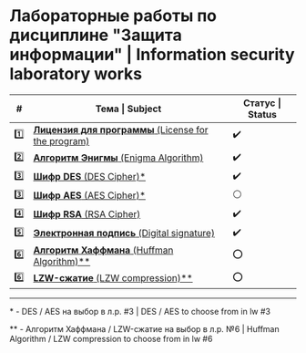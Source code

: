 # Лабораторные работы по дисциплине "Защита информации" | Information security laboratory works

|#|Тема \| Subject|Статус \| Status|
|-|-|-|
|:one:|[**Лицензия для программы** (License for the program)](https://github.com/architectv/information-security/tree/main/lw1)|:heavy_check_mark:|
|:two:|[**Алгоритм Энигмы** (Enigma Algorithm)](https://github.com/architectv/information-security/tree/main/lw2)|:heavy_check_mark:|
|:three:|[**Шифр DES** (DES Cipher)*](https://github.com/architectv/information-security/tree/main/lw3)|:heavy_check_mark:|
|:three:|[**Шифр AES** (AES Cipher)*](https://github.com/architectv/information-security/tree/main/)|:white_circle:|
|:four:|[**Шифр RSA** (RSA Cipher)](https://github.com/architectv/information-security/tree/main/lw4)|:heavy_check_mark:|
|:five:|[**Электронная подпись** (Digital signature)](https://github.com/architectv/information-security/tree/main/lw5)|:heavy_check_mark:|
|:six:|[**Алгоритм Хаффмана** (Huffman Algorithm)**](https://github.com/architectv/information-security/tree/main/)|:o:|
|:six:|[**LZW-сжатие** (LZW compression)**](https://github.com/architectv/information-security/tree/main/)|:o:|

---

\* - DES / AES на выбор в л.р. #3 | DES / AES to choose from in lw #3

\*\* - Алгоритм Хаффмана / LZW-сжатие на выбор в л.р. №6 | Huffman Algorithm / LZW compression to choose from in lw #6

